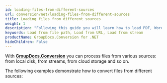```yaml
---
id: loading-files-from-different-sources
url: conversion/net/loading-files-from-different-sources
title: Loading files from different sources
weight: 1
description: "Following this guide you will learn how to load PDF, Word, Excel, or PowerPoint documents by local file path, stream or URL for further processing with GroupDocs.Conversion for .NET API."
keywords: Load from file path, Load from URL, Load from stream
productName: GroupDocs.Conversion for .NET
hideChildren: False
---
```

With [**GroupDocs.Conversion**](https://products.groupdocs.com/conversion/net) you can process files from various sources: from local disk, from streams, from cloud storage and so on.
<!--
[**GroupDocs.Conversion**](https://products.groupdocs.com/conversion/net) also enables you to convert remotely located documents. The conversion of a remote document would be similar to [loading a document from a stream]({{< ref "conversion/net/developer-guide/advanced-usage/loading/loading-files-from-different-sources/load-file-from-stream.md" >}}). To convert a remotely located document you must:
*   Specify the method to obtain remotely located document stream; 
*   Pass the method's name to the [Converter](https://reference.groupdocs.com/conversion/net/groupdocs.conversion/converter) class constructor.
-->

The following examples demonstrate how to convert files from different sources:
